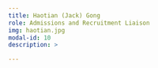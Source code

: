 ```yaml
---
title: Haotian (Jack) Gong
role: Admissions and Recruitment Liaison
img: haotian.jpg
modal-id: 10
description: >

---
```

